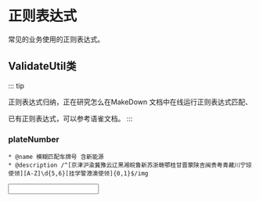 # 正则表达式

常见的业务使用的正则表达式。

## ValidateUtil类

::: tip
 
正则表达式归纳，正在研究怎么在MakeDown 文档中在线运行正则表达式匹配、

已有正则表达式，可以参考语雀文档。
:::

### plateNumber
```vue:no-v-pre
* @name 模糊匹配车牌号 含新能源
* @description /^[京津沪渝冀豫云辽黑湘皖鲁新苏浙赣鄂桂甘晋蒙陕吉闽贵粤青藏川宁琼使领][A-Z]\d{5,6}[挂学警港澳使领]{0,1}$/img
```

<div>
    <input type="text" v-model="plateNumber" @input="test(v)">
</div>

<script setup>
    import {ref} from "vue";
    let plateNumber = ref("") ;
    const test = (v) => {
    }    
</script>

